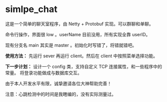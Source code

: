 # simlpe_chat
这是一个简单的聊天室程序，由 Netty + Protobuf 实现。可以群聊和单聊。

命令行操作，界面很 low 。userName 目前没用，所有实现全靠 userID。

现有分支名 main 其实是 master 。初始化时写错了，将错就错吧。

**使用方法：**
先运行 sever 再运行 client。然后在 client 中按照菜单选择功能。

**下一步计划：**
设计一个 config 类，支持自定义 TCP 连接属性，和一些程序中的常量。
将登录功能做成与数据库交互。

由于本人开发水平有限，诚挚邀请各位大神帮助完善！

注意：心跳检测中的时间是我瞎编的，没有实际测量过。
